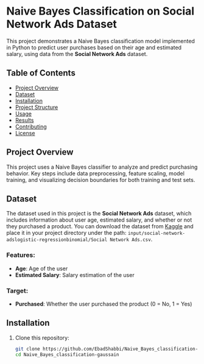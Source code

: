 # Naive Bayes Classification on Social Network Ads Dataset

This project demonstrates a Naive Bayes classification model implemented in Python to predict user purchases based on their age and estimated salary, using data from the **Social Network Ads** dataset.

## Table of Contents

- [Project Overview](#project-overview)
- [Dataset](#dataset)
- [Installation](#installation)
- [Project Structure](#project-structure)
- [Usage](#usage)
- [Results](#results)
- [Contributing](#contributing)
- [License](#license)

## Project Overview

This project uses a Naive Bayes classifier to analyze and predict purchasing behavior. Key steps include data preprocessing, feature scaling, model training, and visualizing decision boundaries for both training and test sets.

## Dataset

The dataset used in this project is the **Social Network Ads** dataset, which includes information about user age, estimated salary, and whether or not they purchased a product. You can download the dataset from [Kaggle](https://www.kaggle.com) and place it in your project directory under the path: `input/social-network-adslogistic-regressionbinomial/Social Network Ads.csv`.

### Features:
- **Age**: Age of the user
- **Estimated Salary**: Salary estimation of the user

### Target:
- **Purchased**: Whether the user purchased the product (0 = No, 1 = Yes)

## Installation

1. Clone this repository:
   ```bash
   git clone https://github.com/EbadShabbi/Naive_Bayes_classification-gaussain.git
   cd Naive_Bayes_classification-gaussain
